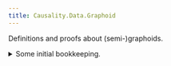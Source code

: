```yaml
---
title: Causality.Data.Graphoid
---
```


Definitions and proofs about (semi-)graphoids.

<details>
<summary>Some initial bookkeeping.</summary>
<div>
```agda
{-# OPTIONS --without-K --safe #-}

module Causality.Data.Graphoid where

open import Causality.Data.Fin.Subset                                                                                                          renaming (_≟_ to _≟ˢ_; Disjoint-∪⁻ to ⊥-∪⁻; Disjoint-∪⁺ to ⊥-∪⁺; Disjoint-swap to ⊥-swap; Disjoint-sym to ⊥-sym)
open import Causality.Data.Product
open import Data.Fin                                    using (Fin)
open import Data.Fin.Subset                             using (Subset; _∪_; ⁅_⁆; _∈_)                                                          renaming (⊥ to ∅)
open import Data.Fin.Subset.Properties                  using (∪-comm; ∪-idem; Empty-unique; x∈⁅x⁆; x∈⁅y⁆⇒x≡y; x∈p∩q⁻; x∈p∪q⁻; x∈p∩q⁺; x∈p∪q⁺)
open import Data.List                                   using (List; map)
open import Data.List.Membership.Propositional          using ()                                                                               renaming (_∈_ to _∈ˡ_)
open import Data.Nat                                    using (ℕ; suc)
open import Data.Product                                using (∃-syntax; _×_; -,_)                                                             renaming (_,_ to _⸴_)
open import Data.Sum                                    using (_⊎_; inj₁; inj₂)
open import Function                                    using (_∘_; flip)
open import Level                                       using (Level)                                                                          renaming (suc to ↑)
open import Relation.Binary.Definitions                 using (DecidableEquality)
open import Relation.Binary.PropositionalEquality as Eq using (_≡_; refl)
open import Relation.Nullary                            using (contradiction; no; yes)
open import Relation.Unary                              using (Pred)                                                                           renaming (_∈_ to _∈ᵖ_)

private
  variable
    a : Level
```
</div>
</details>

We begin by formalizing the following definition on pg. 11 of [@geiger]:

> A *dependency model* $M$ over a finite set of elements $U$ is any subset of triplets $(X, Z, Y)$ where $X$, $Y$, and $Z$ are disjoint subsets of $U$.

We will parameterize our definitions by the cardinality $|U|$ of our universe of discourse. We will represent the universe itself by a finite set $U$ (i.e. with cardinality $|U|$).

```agda
module Graphoid (∣U∣ : ℕ) where
  U : Set _
  U = Fin ∣U∣
```

We define (disjoint) triples, noting that they have decidable equality:

```agda
  infix 4 _,_,_
  infix 3 _⨾_,_,_

  record Triple : Set where
    constructor _,_,_
    field
      _₁ : Subset ∣U∣
      _₂ : Subset ∣U∣
      _₃ : Subset ∣U∣

    open import Data.Vec.Properties using (≡-dec)
    open import Relation.Nullary.Decidable.Core using (_×-dec_)


  _≟³_ : DecidableEquality Triple
  (x₁ , x₂ , x₃) ≟³ (y₁ , y₂ , y₃)
    with x₁ ≟ˢ y₁ | x₂ ≟ˢ y₂ | x₃ ≟ˢ y₃
  ...  | no x₁≢y₁ | _        | _        = no λ{ refl → x₁≢y₁ refl }
  ...  | yes _    | no x₂≢y₂ | _        = no λ{ refl → x₂≢y₂ refl }
  ...  | yes _    | yes _    | no x₃≢y₃ = no λ{ refl → x₃≢y₃ refl }
  ...  | yes refl | yes refl | yes refl = yes refl


  record DisjointTriple : Set where
    constructor _⨾_,_,_

    field base : Triple
    open Triple base public

    field
      ₁⊥₂ : Disjoint _₁ _₂
      ₂⊥₃ : Disjoint _₂ _₃
      ₁⊥₃ : Disjoint _₁ _₃


  module _ where
    open DisjointTriple

    _≟ᵈ³_ : DecidableEquality DisjointTriple
    x ≟ᵈ³ y
      with base x ≟³ base y
    ...  | no  x≢y  = no λ{ refl → x≢y refl }
    ...  | yes refl = yes refl
```

We define a dependency model as per [@geiger] (pg. 10):

> A *dependency model* is as a truth assignment rule for the predicate $I(X, Z, Y)$\dots.

```agda

  DependencyModel : ∀ a → Set _
  DependencyModel = Pred DisjointTriple

  _⟨_⟩ : ∀ {a} → DependencyModel a → Triple → Set _
  I ⟨ triple ⟩ = ∃[ ₁⊥₂ ₂⊥₃ ₁⊥₃ ] (triple ⨾ ₁⊥₂ , ₂⊥₃ , ₁⊥₃) ∈ᵖ I
    where open DisjointTriple
```

We now define the (semi-)graphoid axioms, and define (semi-)graphoids to be dependency models that satisfy these axioms.
The following will be parameterized by the implementation of a dependency model.

```agda
  module _ (I : DependencyModel a) where
    Symmetry : Set _
    Symmetry = ∀ {x y z}
      → I ⟨ x , z , y ⟩
      → I ⟨ y , z , x ⟩

    Decomposition : Set _
    Decomposition = ∀ {x y z w}
      → I ⟨ x , z , y ∪ w ⟩
      → I ⟨ x , z , y     ⟩

    WeakUnion : Set _
    WeakUnion = ∀ {x y z w}
      → Disjoint y w
      → I ⟨ x , z     , y ∪ w ⟩
      → I ⟨ x , z ∪ w , y     ⟩

    Contraction : Set _
    Contraction = ∀ {x y z w}
      → I ⟨ x , z     , y     ⟩
      → I ⟨ x , z ∪ y , w     ⟩
      → I ⟨ x , z     , y ∪ w ⟩

    Intersection : Set _
    Intersection = ∀ {x y z w}
      → I ⟨ x , z ∪ w , y     ⟩
      → I ⟨ x , z ∪ y , w     ⟩
      → I ⟨ x , z     , y ∪ w ⟩
```

<details>
<summary>Why does `WeakUnion` require `Disjoint y w`?</summary>
<div>
Neither [@geiger] nor [@pearl] explicitly require that $y$ and $w$ be disjoint. However, if this were not the case, we can rule out the vast majority of "useful" semigraphoids. For example, we can always let $w = y$; since the resulting triple must be disjoint, this implies $y = ∅$. Here is a formal proof of this fact:

```agda
    module WeakUnionDisjointness where
      WeakUnion′ : Set _
      WeakUnion′ = ∀ {x z y w}
        → I ⟨ x , z     , y ∪ w ⟩
        → I ⟨ x , z ∪ w , y     ⟩

      silly : ∀ {x z y}
        → WeakUnion′
        → I ⟨ x , z , y ⟩
        → y ≡ ∅
      silly {x} {z} {y} weak-union I⟨x,z,y⟩ = Empty-unique λ where
        (𝑦 ⸴ 𝑦∈y) →
          let w : Subset ∣U∣
              w = ⁅ 𝑦 ⁆

              y∪w≡y : y ∪ w ≡ y
              y∪w≡y = T⊆S⇒S∪T≡S λ x∈⁅𝑦⁆ → Eq.subst (_∈ _) (Eq.sym (x∈⁅y⁆⇒x≡y _ x∈⁅𝑦⁆)) 𝑦∈y

              I⟨x,z,y⟩⇒I⟨x,z∪w,y⟩ : I ⟨ x , z , y ⟩ → I ⟨ x , z ∪ w , y ⟩
              I⟨x,z,y⟩⇒I⟨x,z∪w,y⟩ =
                Eq.subst (λ ∙ → I ⟨ x , z , ∙ ⟩ → I ⟨ x , z ∪ w , y ⟩)
                  y∪w≡y
                  weak-union

              (_ ⸴ z∪⁅𝑦⁆⊥y ⸴ _) = I⟨x,z,y⟩⇒I⟨x,z∪w,y⟩ I⟨x,z,y⟩
          in contradiction (-, x∈p∩q⁺ (x∈p∪q⁺ (inj₂ (x∈⁅x⁆ _)) ⸴ 𝑦∈y)) z∪⁅𝑦⁆⊥y
```
</div>
</details>

```agda
    record IsSemiGraphoid : Set a where
      field
        symmetry      : Symmetry
        decomposition : Decomposition
        weak-union    : WeakUnion
        contraction   : Contraction


    record IsGraphoid : Set a where
      field
        semi-graphoid : IsSemiGraphoid
        intersection  : Intersection

      open IsSemiGraphoid semi-graphoid public


  record SemiGraphoid : Set (↑ a) where
    field
      I                : DependencyModel a
      is-semi-graphoid : IsSemiGraphoid I

    open IsSemiGraphoid is-semi-graphoid public


  record Graphoid : Set (↑ a) where
    field
      I           : DependencyModel a
      is-graphoid : IsGraphoid I

    open IsGraphoid is-graphoid public
```

We can generate a free semi-graphoid, which will be convenient when we construct example semi-graphoids.

```agda
  module FreeSemiGraphoid where
    module _ where
      private
        variable
          I : List DisjointTriple
          x y z w : Subset ∣U∣
          x⊥y : Disjoint x y
          x⊥z : Disjoint x z
          x⊥w : Disjoint x w
          y⊥x : Disjoint y x
          y⊥z : Disjoint y z
          z⊥x : Disjoint z x
          z⊥y : Disjoint z y
          x⊥y∪w : Disjoint x (y ∪ w)
          x⊥z∪w : Disjoint x (z ∪ w)
          x⊥z∪y : Disjoint x (z ∪ y)
          z⊥y∪w : Disjoint z (y ∪ w)
          z∪w⊥y : Disjoint (z ∪ w) y
          z∪y⊥w : Disjoint (z ∪ y) w

      private
        _∋_ : List DisjointTriple → DisjointTriple → Set
        _∋_ = flip _∈ˡ_

      data _⟨_⟩ᶠ : List DisjointTriple → DisjointTriple → Set where
        ⟨⟩-generator : ∀ {x,z,y}
          → I ∋ x,z,y
          → I ⟨ x,z,y ⟩ᶠ

        ⟨⟩-symmetry :
            I ⟨ x , z , y         ⨾ x⊥z   , z⊥y   , x⊥y ⟩ᶠ
          → I ⟨ y , z , x         ⨾ y⊥z   , z⊥x   , y⊥x ⟩ᶠ

        ⟨⟩-decomposition :
            I ⟨ x , z , y ∪ w     ⨾ x⊥z   , z⊥y∪w , x⊥y∪w ⟩ᶠ
          → I ⟨ x , z , y         ⨾ x⊥z   , z⊥y   , x⊥y   ⟩ᶠ

        ⟨⟩-weak-union :
            I ⟨ x , z     , y ∪ w ⨾ x⊥z   , z⊥y   , x⊥y∪w ⟩ᶠ
          → I ⟨ x , z ∪ w , y     ⨾ x⊥z∪w , z∪w⊥y , x⊥y   ⟩ᶠ

        ⟨⟩-contraction :
            I ⟨ x , z     , y     ⨾ x⊥z   , z⊥y   , x⊥y   ⟩ᶠ
          → I ⟨ x , z ∪ y ,     w ⨾ x⊥z∪y , z∪y⊥w , x⊥w   ⟩ᶠ
          → I ⟨ x , z     , y ∪ w ⨾ x⊥z   , z⊥y∪w , x⊥y∪w ⟩ᶠ


    generate : List DisjointTriple → SemiGraphoid
    generate G =
      record
        { I                = I
        ; is-semi-graphoid =
          record
            { symmetry      = symmetry
            ; decomposition = decomposition
            ; weak-union    = weak-union
            ; contraction   = contraction
            }
        }
      where
      I : DependencyModel _
      I = G ⟨_⟩ᶠ

      symmetry : Symmetry I
      symmetry (x⊥z ⸴ z⊥y ⸴ x⊥y ⸴ I⟨x,z,y⟩) =
          ⊥-sym z⊥y
        ⸴ ⊥-sym x⊥z
        ⸴ ⊥-sym x⊥y
        ⸴ ⟨⟩-symmetry I⟨x,z,y⟩

      decomposition : Decomposition I
      decomposition (x⊥z ⸴ z⊥y∪w ⸴ x⊥y∪w ⸴ I⟨x,z,y∪w⟩) =
          x⊥z
        ⸴ ⊥-sym (⊥-∪⁻ (⊥-sym z⊥y∪w))
        ⸴ ⊥-sym (⊥-∪⁻ (⊥-sym x⊥y∪w))
        ⸴ ⟨⟩-decomposition I⟨x,z,y∪w⟩

      weak-union : WeakUnion I
      weak-union y⊥w (x⊥z ⸴ z⊥y∪w ⸴ x⊥y∪w ⸴ I⟨x,z,y∪w⟩) =
          ⊥-∪⁺ x⊥z x⊥w
        ⸴ z∪w⊥y
        ⸴ ⊥-sym (⊥-∪⁻ (⊥-sym x⊥y∪w))
        ⸴ ⟨⟩-weak-union I⟨x,z,y∪w⟩
        where
        x⊥w = ⊥-sym (⊥-∪⁻ (Eq.subst (λ ∙ → Disjoint ∙ _) (∪-comm _ _) (⊥-sym x⊥y∪w)))

        z∪w⊥y = Eq.subst (λ ∙ → Disjoint ∙ _) (∪-comm _ _)
          (⊥-sym (⊥-swap y⊥w (⊥-sym z⊥y∪w)))

      contraction : Contraction I
      contraction (x⊥z ⸴ z⊥y ⸴ x⊥y ⸴ I⟨x,z,y⟩) (x⊥z∪y ⸴ z∪y⊥w ⸴ x⊥w ⸴ I⟨x,z∪y,w⟩) =
          x⊥z
        ⸴ ⊥-swap z⊥y z∪y⊥w
        ⸴ x⊥y∪w
        ⸴ ⟨⟩-contraction I⟨x,z,y⟩ I⟨x,z∪y,w⟩
        where
        x⊥y∪w = Eq.subst (λ ∙ → Disjoint _ ∙) (∪-comm _ _) (⊥-∪⁺ x⊥w x⊥y)
```
